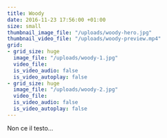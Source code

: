 ```yaml
---
title: Woody
date: 2016-11-23 17:56:00 +01:00
size: small
thumbnail_image_file: "/uploads/woody-hero.jpg"
thumbnail_video_file: "/uploads/woody-preview.mp4"
grid:
- grid_size: huge
  image_file: "/uploads/woody-1.jpg"
  video_file: 
  is_video_audio: false
  is_video_autoplay: false
- grid_size: huge
  image_file: "/uploads/woody-2.jpg"
  video_file: 
  is_video_audio: false
  is_video_autoplay: false
---
```


Non ce il testo…